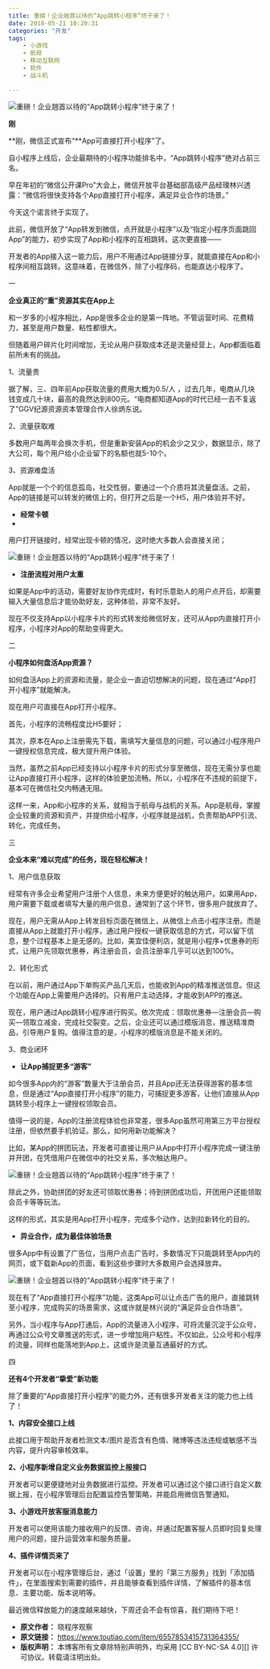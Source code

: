 ```yaml
---
title: 重磅！企业翘首以待的“App跳转小程序”终于来了！
date: 2018-05-21 10:20:31
categories: "开发"
tags:
	- 小游戏
	- 航母
	- 移动互联网
	- 软件
	- 战斗机

---
```


![重磅！企业翘首以待的“App跳转小程序”终于来了！][App]

**刚**

**刚，微信正式宣布“**App可直接打开小程序”了。

自小程序上线后，企业最期待的小程序功能排名中，“App跳转小程序”绝对占前三名。

早在年初的“微信公开课Pro”大会上，微信开放平台基础部高级产品经理林兴透露：“微信将很快支持各个App直接打开小程序，满足异业合作的场景。”

今天这个诺言终于实现了。

此前，微信开放了“App转发到微信，点开就是小程序”以及“指定小程序页面跳回App”的能力，初步实现了App和小程序的互相跳转。这次更直接——

开发者的App接入这一能力后，用户不用通过App链接分享，就能直接在App和小程序间相互跳转。这意味着，在微信外，除了小程序码，也能直达小程序了。

一

**企业真正的“重”资源其实在App上**

和一岁多的小程序相比，App是很多企业的是第一阵地。不管运营时间、花费精力，甚至是用户数量、粘性都很大。

但随着用户碎片化时间增加，无论从用户获取成本还是流量经营上，App都面临着前所未有的挑战。

1、流量贵

据了解，三、四年前App获取流量的费用大概为0.5/人 ，过去几年，电商从几块钱变成几十块，最高的竟然达到800元。“电商都知道App的时代已经一去不复返了”GGV纪源资源资本管理合作人徐炳东说。

2、流量获取难

多数用户每两年会换次手机，但是重新安装App的机会少之又少，数据显示，除了大公司，每个用户给小企业留下的名额也就5-10个。

3、资源难盘活

App就是一个个的信息孤岛，社交性弱，要通过一个介质将其流量盘活。之前，App的链接是可以转发的微信上的，但打开之后是一个H5，用户体验并不好。

 *  **经常卡顿**
 *  
    

用户打开链接时，经常出现卡顿的情况，这时绝大多数人会直接关闭；

![重磅！企业翘首以待的“App跳转小程序”终于来了！][App 1]

 *  **注册流程对用户太重**

如果是App中的活动，需要好友协作完成时，有时乐意助人的用户点开后，却需要输入大量信息后才能协助好友，这种体验，非常不友好。

现在不仅支持App以小程序卡片的形式转发给微信好友，还可从App内直接打开小程序，小程序对App的帮助变得更大。

二

**小程序如何盘活App资源？**

如何盘活App上的资源和流量，是企业一直迫切想解决的问题，现在通过“App打开小程序”就能解决。

现在用户可直接在App打开小程序。

首先，小程序的流畅程度比H5要好；

其次，原本在App上注册需先下载，需填写大量信息的问题，可以通过小程序用户一键授权信息完成，极大提升用户体验。

当然，虽然之前App已经支持以小程序卡片的形式分享至微信，现在无需分享也能让App直接打开小程序，这样的体验更加流畅。所以，小程序在不违规的前提下，基本可在微信社交内畅通无阻。

这样一来，App和小程序的关系，就相当于航母与战机的关系。App是航母，掌握企业较重的资源和资产，并提供给小程序，小程序就是战机，负责帮助APP引流、转化，完成任务。

三

**企业本来“难以完成”的任务，现在轻松解决！**

1、用户信息获取

经常有许多企业希望用户注册个人信息，未来方便更好的触达用户。如果用App，用户需要下载或者填写大量的用户信息，通常到了这个环节，很多用户就放弃了。

现在，用户无需从App上转发目标页面在微信上，从微信上点击小程序注册。而是直接从App上就能打开小程序，通过用户授权一键获取信息的方式，可以留下信息，整个过程基本上是无感的。比如，美宜佳便利店，就是用小程序+优惠券的形式，让用户先领取优惠券，再注册会员，会员注册率几乎可以达到100%。

2、转化形式

在以前，用户通过App下单购买产品几天后，也能收到App的精准推送信息。但这个功能在App上需要用户选择的。只有用户主动选择，才能收到APP的推送。

现在，用户通过App跳转小程序进行购买。依次完成：领取优惠券—注册会员—购买—领取立减金，完成社交裂变。之后，企业还可以通过模版消息，推送精准商品，引导用户复购。值得注意的是，小程序的模版消息是不能关闭的。

3、商业闭环

 *  **让App捕捉更多“游客”**

如今很多App内的“游客”数量大于注册会员，并且App还无法获得游客的基本信息，但是通过“App直接打开小程序”的能力，可捕捉更多游客，让他们直接从App跳转至小程序上一键授权领取会员。

值得一说的是，App的注册流程体验也非常差，很多App虽然可用第三方平台授权注册，但依然要手机验证。那么，如何用新功能解决？

比如，某App的拼团玩法，开发者可直接让用户从App中打开小程序完成一键注册并开团，在凭借用户在微信中的社交关系，多次触达用户。

![重磅！企业翘首以待的“App跳转小程序”终于来了！][App 2]

除此之外，协助拼团的好友还可领取优惠券；待到拼团成功后，开团用户还能领取会员卡等等玩法。

这样的形式，其实是用App打开小程序，完成多个动作，达到拉新转化的目的。

 *  **异业合作，成为最佳体验场景**

很多App中有设置了广告位，当用户点击广告时，多数情况下只能跳转至App内的网页，或下载新App的页面，看到这些步骤时大多数用户会选择放弃。

![重磅！企业翘首以待的“App跳转小程序”终于来了！][App 3]

现在有了“App直接打开小程序”功能，这类App可以让点击广告的用户，直接跳转至小程序，完成购买的场景需求，这或许就是林兴说的“满足异业合作场景”。

另外，当小程序与App打通后，App的流量进入小程序，可将流量沉淀于公众号，再通过公众号文章推送的形式，进一步增加用户粘性。不仅如此，公众号和小程序的流量，同样也能落地到App上，这或许是流量互通最好的方式。

四

**还有4个开发者“挚爱”新功能**

除了重要的“App直接打开小程序”的能力外，还有很多开发者关注的能力也上线了！

**1、内容安全接口上线**

此接口用于帮助开发者检测文本/图片是否含有色情、赌博等违法违规或敏感不当内容，提升内容审核效率。

**2、小程序新增自定义业务数据监控上报接口**

开发者可以更便捷地对业务数据进行监控。开发者可以通过这个接口进行自定义数据上报，在小程序管理后台配置监控告警策略，并能启用微信告警通知。

**3、小游戏开放客服消息能力**

开发者可以使用该能力接收用户的反馈、咨询，并通过配置客服人员即时回复处理用户的问题，提升运营效率和服务质量。

**4、插件详情页来了**

开发者可以在小程序管理后台，通过「设置」里的「第三方服务」找到「添加插件」，在里面搜索到需要的插件，并且能够查看到插件详情，了解插件的基本信息、主要功能、版本说明等。

最近微信释放能力的速度越来越快，下周还会不会有惊喜，我们期待下吧！


[App]: /pro/os/crawler/AIMV-BRVN-VA6B.jpg
[App 1]: /pro/os/crawler/NFBE-FJRA-3EFQ.jpg
[App 2]: /pro/os/crawler/ZBRA-7J77-BFRR.jpg
[App 3]: /pro/os/crawler/EFUI-QMZF-URUJ.jpg
 *  **原文作者：** 晓程序观察
 *  **原文链接：** https://www.toutiao.com/item/6557853415731364355/
 *  **版权声明：** 本博客所有文章除特别声明外，均采用 [CC BY-NC-SA 4.0][] 许可协议。转载请注明出处。